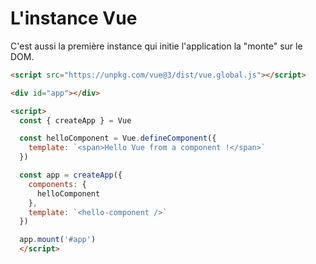 # L'instance Vue

C'est aussi la première instance qui initie l'application la "monte" sur le DOM.

```html {all|3,12,17,19}
<script src="https://unpkg.com/vue@3/dist/vue.global.js"></script>

<div id="app"></div>

<script>
  const { createApp } = Vue

  const helloComponent = Vue.defineComponent({
    template: `<span>Hello Vue from a component !</span>`
  })

  const app = createApp({
    components: {
      helloComponent
    },
    template: `<hello-component />`
  })

  app.mount('#app')
  </script>

```